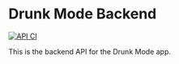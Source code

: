 # Drunk Mode Backend

[![API CI](https://github.com/NoodleOfDeath/drunkmode/actions/workflows/api-ci.yaml/badge.svg)](https://github.com/NoodleOfDeath/drunkmode/actions/workflows/api-ci.yaml)

This is the backend API for the Drunk Mode app.